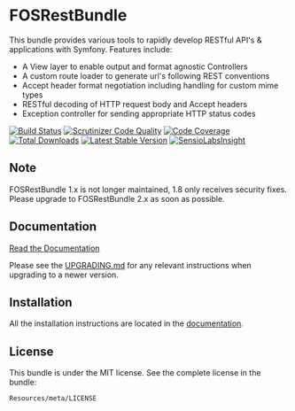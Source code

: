 FOSRestBundle
=============

This bundle provides various tools to rapidly develop RESTful API's &
applications with Symfony. Features include:

- A View layer to enable output and format agnostic Controllers
- A custom route loader to generate url's following REST conventions
- Accept header format negotiation including handling for custom mime types
- RESTful decoding of HTTP request body and Accept headers
- Exception controller for sending appropriate HTTP status codes

[![Build Status](https://travis-ci.org/FriendsOfSymfony/FOSRestBundle.svg?branch=master)](https://travis-ci.org/FriendsOfSymfony/FOSRestBundle)
[![Scrutinizer Code Quality](https://scrutinizer-ci.com/g/FriendsOfSymfony/FOSRestBundle/badges/quality-score.png?b=master)](https://scrutinizer-ci.com/g/FriendsOfSymfony/FOSRestBundle/?branch=master)
[![Code Coverage](https://scrutinizer-ci.com/g/FriendsOfSymfony/FOSRestBundle/badges/coverage.png?b=master)](https://scrutinizer-ci.com/g/FriendsOfSymfony/FOSRestBundle/?branch=master)
[![Total Downloads](https://poser.pugx.org/FriendsOfSymfony/rest-bundle/downloads.svg)](https://packagist.org/packages/FriendsOfSymfony/rest-bundle)
[![Latest Stable Version](https://poser.pugx.org/FriendsOfSymfony/rest-bundle/v/stable.svg)](https://packagist.org/packages/FriendsOfSymfony/rest-bundle)
[![SensioLabsInsight](https://insight.sensiolabs.com/projects/0be23389-2e85-49cf-b333-caaa36d11c62/mini.png)](https://insight.sensiolabs.com/projects/0be23389-2e85-49cf-b333-caaa36d11c62)

Note
----

FOSRestBundle 1.x is not longer maintained, 1.8 only receives security fixes. Please upgrade to FOSRestBundle 2.x as soon as possible.

Documentation
-------------

[Read the Documentation](http://symfony.com/doc/master/bundles/FOSRestBundle/index.html)

Please see the [UPGRADING.md](https://github.com/FriendsOfSymfony/FOSRestBundle/blob/master/UPGRADING.md) for any
relevant instructions when upgrading to a newer version.

Installation
------------

All the installation instructions are located in the [documentation](http://symfony.com/doc/master/bundles/FOSRestBundle/1-setting_up_the_bundle.html).

License
-------

This bundle is under the MIT license. See the complete license in the bundle:

    Resources/meta/LICENSE
